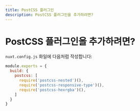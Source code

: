 ```yaml
---
title: PostCSS 플러그인
description: PostCSS 플러그인을 추가하려면?
---
```


<!-- title: Postcss plugins -->
<!-- description: How to add postcss plugins? -->

<!-- # How to add postcss plugins? -->

# PostCSS 플러그인을 추가하려면?

<!-- In your `nuxt.config.js` file: -->

`nuxt.config.js` 화일에 다음처럼 작성합니다:

```js
module.exports = {
  build: {
    postcss: [
      require('postcss-nested')(),
      require('postcss-responsive-type')(),
      require('postcss-hexrgba')(),
    ]
  }
}
```
